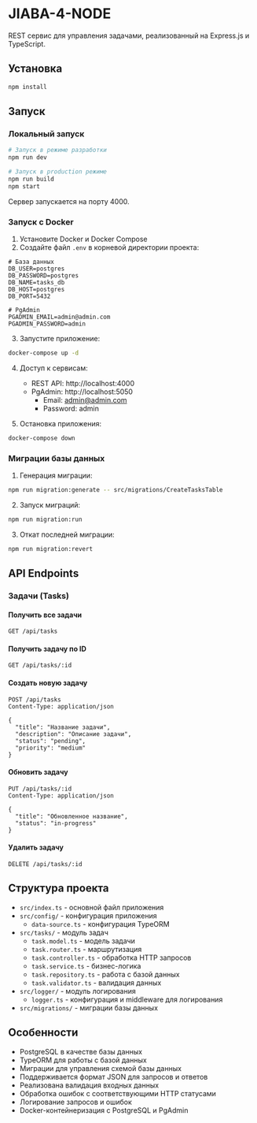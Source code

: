 # JIABA-4-NODE

REST сервис для управления задачами, реализованный на Express.js и TypeScript.

## Установка

```bash
npm install
```

## Запуск

### Локальный запуск

```bash
# Запуск в режиме разработки
npm run dev

# Запуск в production режиме
npm run build
npm start
```

Сервер запускается на порту 4000.

### Запуск с Docker

1. Установите Docker и Docker Compose
2. Создайте файл `.env` в корневой директории проекта:
```env
# База данных
DB_USER=postgres
DB_PASSWORD=postgres
DB_NAME=tasks_db
DB_HOST=postgres
DB_PORT=5432

# PgAdmin
PGADMIN_EMAIL=admin@admin.com
PGADMIN_PASSWORD=admin
```

3. Запустите приложение:
```bash
docker-compose up -d
```

4. Доступ к сервисам:
   - REST API: http://localhost:4000
   - PgAdmin: http://localhost:5050
     - Email: admin@admin.com
     - Password: admin

5. Остановка приложения:
```bash
docker-compose down
```

### Миграции базы данных

1. Генерация миграции:
```bash
npm run migration:generate -- src/migrations/CreateTasksTable
```

2. Запуск миграций:
```bash
npm run migration:run
```

3. Откат последней миграции:
```bash
npm run migration:revert
```

## API Endpoints

### Задачи (Tasks)

#### Получить все задачи
```http
GET /api/tasks
```

#### Получить задачу по ID
```http
GET /api/tasks/:id
```

#### Создать новую задачу
```http
POST /api/tasks
Content-Type: application/json

{
  "title": "Название задачи",
  "description": "Описание задачи",
  "status": "pending",
  "priority": "medium"
}
```

#### Обновить задачу
```http
PUT /api/tasks/:id
Content-Type: application/json

{
  "title": "Обновленное название",
  "status": "in-progress"
}
```

#### Удалить задачу
```http
DELETE /api/tasks/:id
```

## Структура проекта

- `src/index.ts` - основной файл приложения
- `src/config/` - конфигурация приложения
  - `data-source.ts` - конфигурация TypeORM
- `src/tasks/` - модуль задач
  - `task.model.ts` - модель задачи
  - `task.router.ts` - маршрутизация
  - `task.controller.ts` - обработка HTTP запросов
  - `task.service.ts` - бизнес-логика
  - `task.repository.ts` - работа с базой данных
  - `task.validator.ts` - валидация данных
- `src/logger/` - модуль логирования
  - `logger.ts` - конфигурация и middleware для логирования
- `src/migrations/` - миграции базы данных

## Особенности

- PostgreSQL в качестве базы данных
- TypeORM для работы с базой данных
- Миграции для управления схемой базы данных
- Поддерживается формат JSON для запросов и ответов
- Реализована валидация входных данных
- Обработка ошибок с соответствующими HTTP статусами
- Логирование запросов и ошибок
- Docker-контейнеризация с PostgreSQL и PgAdmin
